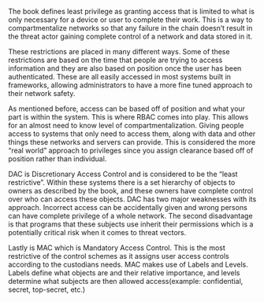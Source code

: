 The book defines least privilege as granting access that is limited to what is only necessary for a device or user to complete their work. This is a way to compartmentalize networks so that any failure in the chain doesn’t result in the threat actor gaining complete control of a network and data stored in it.

These restrictions are placed in many different ways. Some of these restrictions are based on the time that people are trying to access information and they are also based on position once the user has been authenticated. These are all easily accessed in most systems built in frameworks, allowing administrators to have a more fine tuned approach to their network safety. 

As mentioned before, access can be based off of position and what your part is within the system. This is where RBAC comes into play. This allows for an almost need to know level of compartmentalization. Giving people access to systems that only need to access them, along with data and other things these networks and servers can provide. This is considered the more “real world” approach to privileges since you assign clearance based off of position rather than individual.

DAC is Discretionary Access Control and is considered to be the “least restrictive”.  Within these systems there is a set hierarchy of objects to owners as described by the book, and these owners have complete control over who can access these objects. DAC has two major weaknesses with its approach. Incorrect access can be accidentally given and wrong persons can have complete privilege of a whole network. The second disadvantage is that programs that these subjects use inherit their permissions which is a potentially critical risk when it comes to threat vectors. 

Lastly is MAC which is Mandatory Access Control. This is the most restrictive of the control schemes as it assigns user access controls according to the custodians needs. MAC makes use of Labels and Levels. Labels define what objects are and their relative importance, and levels determine what subjects are then allowed access(example: confidential, secret, top-secret, etc.)

